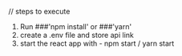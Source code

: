 // steps to execute
1. Run  ###'npm install' or ###'yarn'
2. create a .env file and store api link
3. start the react app with - npm start / yarn start